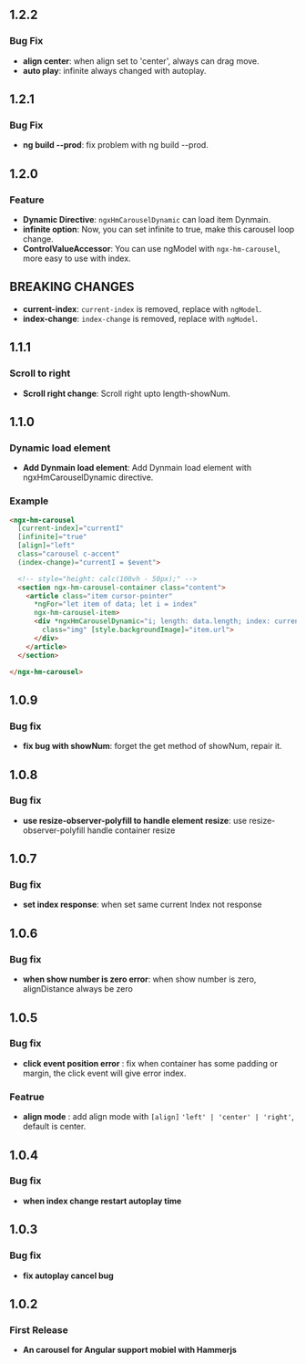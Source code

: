 ## 1.2.2

### Bug Fix
* **align center**: when align set to 'center', always can drag move.
* **auto play**: infinite always changed with autoplay.

## 1.2.1

### Bug Fix
* **ng build --prod**: fix problem with ng build --prod.

## 1.2.0

### Feature
* **Dynamic Directive**: `ngxHmCarouselDynamic` can load item Dynmain.
* **infinite option**: Now, you can set infinite to true, make this carousel loop change.
* **ControlValueAccessor**: You can use ngModel with `ngx-hm-carousel`, more easy to use with index.

## BREAKING CHANGES
* **current-index**: `current-index` is removed, replace with `ngModel`.
* **index-change**: `index-change` is removed, replace with `ngModel`.


## 1.1.1

### Scroll to right
* **Scroll right change**: Scroll right upto length-showNum.

## 1.1.0

### Dynamic load element

* **Add Dynmain load element**: Add Dynmain load element with ngxHmCarouselDynamic directive.

### Example
```html
<ngx-hm-carousel
  [current-index]="currentI"
  [infinite]="true"
  [align]="left"
  class="carousel c-accent"
  (index-change)="currentI = $event">

  <!-- style="height: calc(100vh - 50px);" -->
  <section ngx-hm-carousel-container class="content">
    <article class="item cursor-pointer"
      *ngFor="let item of data; let i = index"
      ngx-hm-carousel-item>
      <div *ngxHmCarouselDynamic="i; length: data.length; index: currentI"
        class="img" [style.backgroundImage]="item.url">
      </div>
    </article>
  </section>

</ngx-hm-carousel>
```
## 1.0.9

### Bug fix

* **fix bug with showNum**: forget the get method of showNum, repair it.

## 1.0.8

### Bug fix

* **use resize-observer-polyfill to handle element resize**: use resize-observer-polyfill handle container resize

## 1.0.7

### Bug fix

* **set index response**: when set same current Index not response

## 1.0.6

### Bug fix

* **when show number is zero error**: when show number is zero, alignDistance always be zero

## 1.0.5

### Bug fix

* **click event position error** : fix when container has some padding or margin, the click event will give error index.

### Featrue
* **align mode** : add align mode with `[align]` `'left' | 'center' | 'right'`, default is center.

## 1.0.4

### Bug fix

* **when index change restart autoplay time**

## 1.0.3

### Bug fix

* **fix autoplay cancel bug**


## 1.0.2

### First Release

* **An carousel for Angular support mobiel with Hammerjs**
